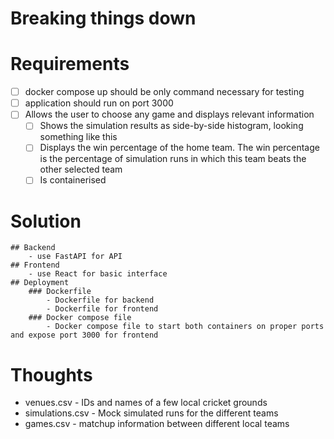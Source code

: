 # Breaking things down

# Requirements
- [ ] docker compose up should be only command necessary for testing
- [ ] application should run on port 3000
- [ ] Allows the user to choose any game and displays relevant information
    - [ ] Shows the simulation results as side-by-side histogram, looking something like this
    - [ ] Displays the win percentage of the home team. The win percentage is the percentage of simulation runs in which this team beats the other selected team
    - [ ] Is containerised 

# Solution
    ## Backend
        - use FastAPI for API
    ## Frontend
        - use React for basic interface
    ## Deployment
        ### Dockerfile
            - Dockerfile for backend
            - Dockerfile for frontend
        ### Docker compose file
            - Docker compose file to start both containers on proper ports and expose port 3000 for frontend

# Thoughts

- venues.csv - IDs and names of a few local cricket grounds
- simulations.csv - Mock simulated runs for the different teams
- games.csv - matchup information between different local teams

